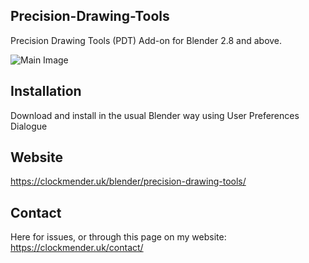 ## Precision-Drawing-Tools
Precision Drawing Tools (PDT) Add-on for Blender 2.8 and above.

![Main Image](https://raw.githubusercontent.com/wiki/Clockmender/Precision-Drawing-Tools/wiki-images/pdt_main.png)

## Installation
Download and install in the usual Blender way using User Preferences Dialogue

## Website
https://clockmender.uk/blender/precision-drawing-tools/

## Contact
Here for issues, or through this page on my website:
https://clockmender.uk/contact/
